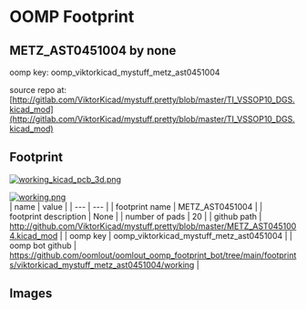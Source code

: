 # OOMP Footprint  
## METZ_AST0451004  by none  
  
oomp key: oomp_viktorkicad_mystuff_metz_ast0451004  
  
source repo at: [http://gitlab.com/ViktorKicad/mystuff.pretty/blob/master/TI_VSSOP10_DGS.kicad_mod](http://gitlab.com/ViktorKicad/mystuff.pretty/blob/master/TI_VSSOP10_DGS.kicad_mod)  
## Footprint  
  
[![working_kicad_pcb_3d.png](working_kicad_pcb_3d_600.png)](working_kicad_pcb_3d.png)  
  
[![working.png](working_600.png)](working.png)  
| name | value | 
| --- | --- | 
| footprint name | METZ_AST0451004 | 
| footprint description | None | 
| number of pads | 20 | 
| github path | http://github.com/ViktorKicad/mystuff.pretty/blob/master/METZ_AST0451004.kicad_mod | 
| oomp key | oomp_viktorkicad_mystuff_metz_ast0451004 | 
| oomp bot github | https://github.com/oomlout/oomlout_oomp_footprint_bot/tree/main/footprints/viktorkicad_mystuff_metz_ast0451004/working | 
## Images  
